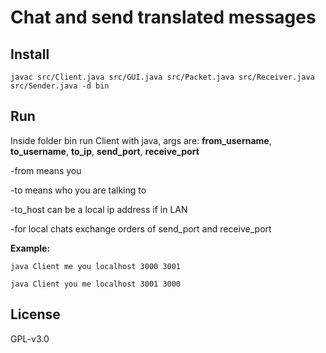 # Chat and send translated messages

## Install

`javac src/Client.java src/GUI.java src/Packet.java src/Receiver.java src/Sender.java -d bin`

## Run

Inside folder bin run Client with java, args are: **from_username**, **to_username**, **to_ip**, **send_port**, **receive_port**

-from means you

-to means who you are talking to

-to_host can be a local ip address if in LAN

-for local chats exchange orders of send_port and receive_port

**Example:**

`java Client me you localhost 3000 3001`


`java Client you me localhost 3001 3000`

## License

GPL-v3.0

